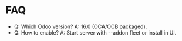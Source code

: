 # FAQ

- Q: Which Odoo version? A: 16.0 (OCA/OCB packaged).
- Q: How to enable? A: Start server with --addon fleet or install in UI.
